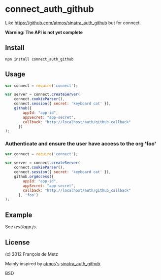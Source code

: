 # connect_auth_github

Like https://github.com/atmos/sinatra_auth_github but for connect.

**Warning: The API is not yet complete**

## Install

    npm install connect_auth_github

## Usage

```javascript
var connect = require('connect');

var server = connect.createServer(
    connect.cookieParser(),
    connect.session({ secret: 'keyboard cat' }),
    github({
        appId: "app-id",
        appSecret: "app-secret",
        callback: "http://localhost/auth/github_callback"
      })
);
```

### Authenticate and ensure the user have access to the org 'foo'

```javascript
var connect = require('connect');

var server = connect.createServer(
    connect.cookieParser(),
    connect.session({ secret: 'keyboard cat' }),
    github.orgAccess({
        appId: "app-id",
        appSecret: "app-secret",
        callback: "http://localhost/auth/github_callback"
      }, 'foo')
);
```

## Example

See *test/app.js*.

## License

(c) 2012 François de Metz

Mainly inspired by [atmos's](https://github.com/atmos) [sinatra_auth_github](https://github.com/atmos/sinatra_auth_github).

BSD

